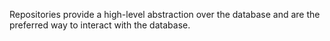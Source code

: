 Repositories provide a high-level abstraction over the database and are the preferred way to interact with the database.